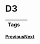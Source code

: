 # D3

| Tags |  |
| :--- | :--- |


[**Previous**](https://lambdaschool.instructure.com/courses/1427/modules/items/604599)[**Next**](https://lambdaschool.instructure.com/courses/1427/modules/items/604607)

